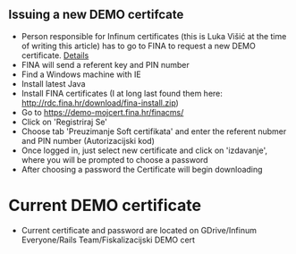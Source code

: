 ## Issuing a new DEMO certifcate

* Person responsible for Infinum certificates (this is Luka Višić at the time of writing this article) has to go to FINA to request a new DEMO certificate. [Details](http://www.fina.hr/Default.aspx?sec=1542)
* FINA will send a referent key and PIN number
* Find a Windows machine with IE
* Install latest Java
* Install FINA certificates (I at long last found them here: http://rdc.fina.hr/download/fina-install.zip)
* Go to https://demo-mojcert.fina.hr/finacms/
* Click on 'Registriraj Se'
* Choose tab 'Preuzimanje Soft certifikata' and enter the referent nubmer and PIN number (Autorizacijski kod)
* Once logged in, just select new certificate and click on 'izdavanje', where you will be prompted to choose a password
* After choosing a password the Certificate will begin downloading

# Current DEMO certificate

* Current certificate and password are located on GDrive/Infinum Everyone/Rails Team/Fiskalizacijski DEMO cert
